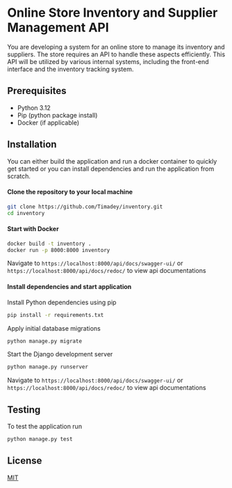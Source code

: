 # Online Store Inventory and Supplier Management API 

You are developing a system for an online store to manage its inventory and suppliers. The store requires an API to handle these aspects efficiently. This API will be utilized by various internal systems, including the front-end interface and the inventory tracking system.

## Prerequisites
- Python 3.12
- Pip (python package install)
- Docker (if applicable)

## Installation

You can either build the application and run a docker container to quickly get started or you can install dependencies and run the application from scratch.

#### Clone the repository to your local machine

```bash
git clone https://github.com/Timadey/inventory.git
cd inventory

```
#### Start with Docker

```bash
docker build -t inventory .
docker run -p 8000:8000 inventory
```

Navigate to `https://localhost:8000/api/docs/swagger-ui/` or `https://localhost:8000/api/docs/redoc/` to view api documentations

#### Install dependencies and start application
Install Python dependencies using pip

```bash
pip install -r requirements.txt
```
Apply initial database migrations

```bash
python manage.py migrate
```
Start the Django development server

```bash
python manage.py runserver
```
Navigate to `https://localhost:8000/api/docs/swagger-ui/` or `https://localhost:8000/api/docs/redoc/` to view api documentations

## Testing
To test the application run

```bash
python manage.py test
```

## License

[MIT](https://choosealicense.com/licenses/mit/)
